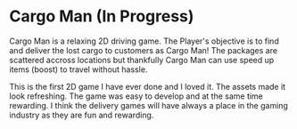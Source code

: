 # Cargo Man (In Progress)

Cargo Man is a relaxing 2D driving game. The Player's objective is to find and deliver the lost cargo to customers as Cargo Man! The packages are scattered accross locations but thankfully Cargo Man can use speed up items (boost) to travel without hassle.

This is the first 2D game I have ever done and I loved it. The assets made it look refreshing. The game was easy to develop and at the same time rewarding. I think the delivery games will have always a place in the gaming industry as they are fun and rewarding.
